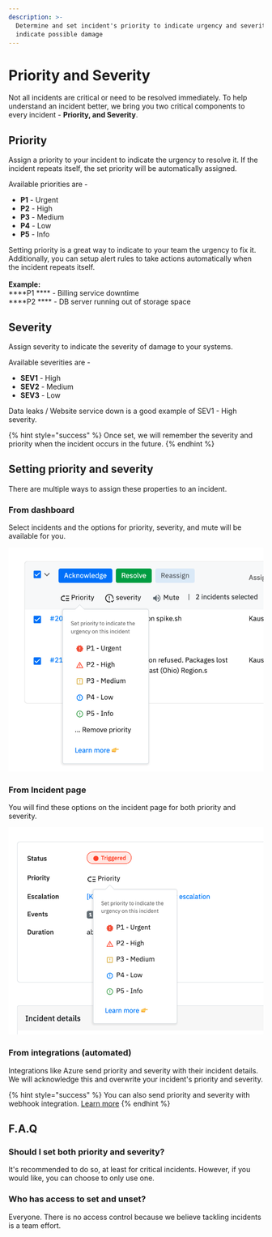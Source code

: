 ```yaml
---
description: >-
  Determine and set incident's priority to indicate urgency and severity to
  indicate possible damage
---
```


# Priority and Severity

Not all incidents are critical or need to be resolved immediately. To help understand an incident better, we bring you two critical components to every incident - **Priority, and Severity**.&#x20;

## Priority

Assign a priority to your incident to indicate the urgency to resolve it. If the incident repeats itself, the set priority will be automatically assigned.

Available priorities are -&#x20;

* **P1** - Urgent
* **P2** - High
* **P3** - Medium
* **P4** - Low
* **P5** - Info&#x20;

Setting priority is a great way to indicate to your team the urgency to fix it. Additionally, you can setup alert rules to take actions automatically when the incident repeats itself. \
\
**Example:**\
****P1 **** - Billing service downtime\
****P2 **** - DB server running out of storage space

## Severity

Assign severity to indicate the severity of damage to your systems.&#x20;

Available severities are -

* **SEV1** - High
* **SEV2** - Medium
* **SEV3** - Low

Data leaks / Website service down is a good example of SEV1 - High severity.

{% hint style="success" %}
Once set, we will remember the severity and priority when the incident occurs in the future.
{% endhint %}

## Setting priority and severity

There are multiple ways to assign these properties to an incident.&#x20;

### From dashboard

Select incidents and the options for priority, severity, and mute will be available for you.&#x20;



![Set priority on multiple incidents](<../.gitbook/assets/Priority on dashboard.png>)

### From Incident page

You will find these options on the incident page for both priority and severity.&#x20;

![Setting priority from the incident page](<../.gitbook/assets/image (81).png>)

### From integrations (automated)

Integrations like Azure send priority and severity with their incident details. We will acknowledge this and overwrite your incident's priority and severity.

{% hint style="success" %}
You can also send priority and severity with webhook integration. [Learn more](https://docs.spike.sh/integrations-guideline/integrating-with-webhooks)
{% endhint %}

## F.A.Q

### Should I set both priority and severity?

It's recommended to do so, at least for critical incidents. However, if you would like, you can choose to only use one.&#x20;

### Who has access to set and unset?

Everyone. There is no access control because we believe tackling incidents is a team effort.&#x20;
